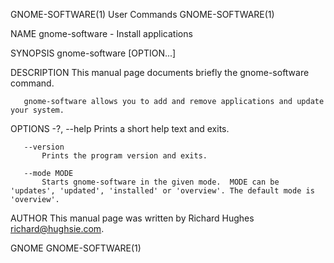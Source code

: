 GNOME-SOFTWARE(1)                                                                             User Commands                                                                             GNOME-SOFTWARE(1)

NAME
       gnome-software - Install applications

SYNOPSIS
       gnome-software [OPTION...]

DESCRIPTION
       This manual page documents briefly the gnome-software command.

       gnome-software allows you to add and remove applications and update your system.

OPTIONS
       -?, --help
           Prints a short help text and exits.

       --version
           Prints the program version and exits.

       --mode MODE
           Starts gnome-software in the given mode.  MODE can be 'updates', 'updated', 'installed' or 'overview'. The default mode is 'overview'.

AUTHOR
       This manual page was written by Richard Hughes <richard@hughsie.com>.

GNOME                                                                                                                                                                                   GNOME-SOFTWARE(1)
